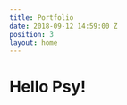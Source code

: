 ```yaml
---
title: Portfolio
date: 2018-09-12 14:59:00 Z
position: 3
layout: home
---
```


<link rel="stylesheet" type="text/css" href="{{ site.baseurl }}/assets/css/styles.css">
<h1 class="testclass">Hello Psy!</h1>